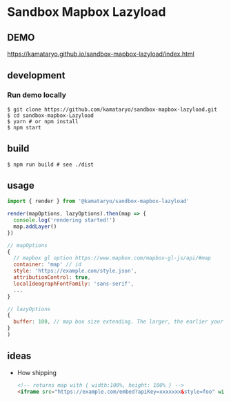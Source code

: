 # Sandbox Mapbox Lazyload

## DEMO

https://kamataryo.github.io/sandbox-mapbox-lazyload/index.html

## development

### Run demo locally

```shell
$ git clone https://github.com/kamataryo/sandbox-mapbox-lazyload.git
$ cd sandbox-mapbox-Lazyload
$ yarn # or npm install
$ npm start
```

## build

```shell
$ npm run build # see ./dist
```

## usage

```javascript
import { render } from '@kamataryo/sandbox-mapbox-lazyload'

render(mapOptions, lazyOptions).then(map => {
  console.log('rendering started!')
  map.addLayer()
})
```

```javascript
// mapOptions
{
  // mapbox gl option https://www.mapbox.com/mapbox-gl-js/api/#map
  container: 'map' // id
  style: 'https://example.com/style.json',
  attributionControl: true,
  localIdeographFontFamily: 'sans-serif',
  ...
}

// lazyOptions
{
  buffer: 100, // map box size extending. The larger, the earlier your map rendering starts.
}
)
```

## ideas

- How shipping

  ```html
  <!-- returns map with { width:100%, height: 100% } -->
  <iframe src="https://example.com/embed?apiKey=xxxxxxx&style=foo" width="500" height="500"></iframe>
  ```
